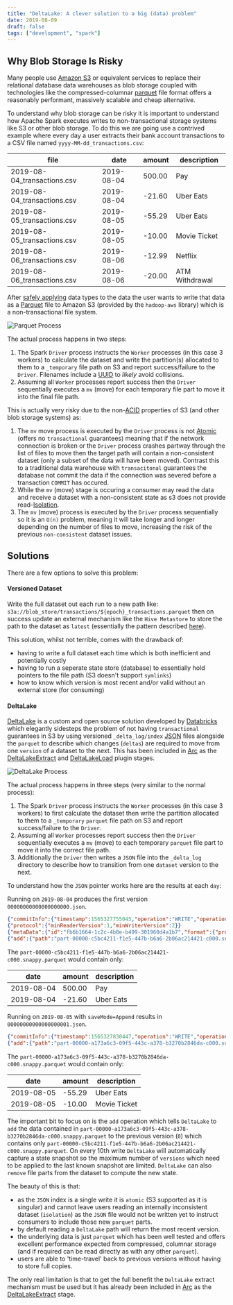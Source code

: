```yaml
---
title: "DeltaLake: A clever solution to a big (data) problem"
date: 2019-08-09
draft: false
tags: ["development", "spark"]
---
```


## Why Blob Storage Is Risky

Many people use [Amazon S3](https://aws.amazon.com/s3/) or equivalent services to replace their relational database data warehouses as blob storage coupled with technologies like the compressed-columnar [parquet](https://parquet.apache.org/) file format offers a reasonably performant, massively scalable and cheap alternative.

To understand why blob storage can be risky it is important to understand how Apache Spark executes writes to non-transactional storage systems like S3 or other blob storage. To do this we are going use a contrived example where every day a user extracts their bank account transactions to a CSV file named `yyyy-MM-dd_transactions.csv`:

| file                      | date     | amount    | description    |
|---------------------------|----------|-----------|----------------|
|2019-08-04_transactions.csv|2019-08-04|    500.00 | Pay            |
|2019-08-04_transactions.csv|2019-08-04|    -21.60 | Uber Eats      |
|2019-08-05_transactions.csv|2019-08-05|    -55.29 | Uber Eats      |
|2019-08-05_transactions.csv|2019-08-05|    -10.00 | Movie Ticket   |
|2019-08-06_transactions.csv|2019-08-06|    -12.99 | Netflix        |
|2019-08-06_transactions.csv|2019-08-06|    -20.00 | ATM Withdrawal |

After [safely applying](https://arc.tripl.ai/transform/#typingtransform) data types to the data the user wants to write that data as a [Parquet](https://arc.tripl.ai/load/#parquetload) file to Amazon S3 (provided by the `hadoop-aws` library) which is a non-transactional file system.

![Parquet Process](/img/2019/parquet.png)

The actual process happens in two steps:

1. The Spark `Driver` process instructs the `Worker` processes (in this case 3 workers) to calculate the dataset and write the partition(s) allocated to them to a `_temporary` file path on S3 and report success/failure to the `Driver`. Filenames include a [UUID](https://en.wikipedia.org/wiki/Universally_unique_identifier) to *likely* avoid collisions.
1. Assuming all `Worker` processes report success then the `Driver` sequentially executes a `mv` (move) for each temporary file part to move it into the final file path. 

This is actually very risky due to the non-[ACID](https://en.wikipedia.org/wiki/ACID) properties of S3 (and other blob storage systems) as:

1. The `mv` move process is executed by the `Driver` process is not [Atomic](https://en.wikipedia.org/wiki/ACID#Atomicity) (offers no `transactional` guarantees) meaning that if the network connection is broken or the `Driver` process crashes partway through the list of files to move then the target path will contain a non-consistent dataset (only a subset of the data will have been moved). Contrast this to a traditional data warehouse with `transacitonal` guarantees the database not commit the data if the connection was severed before a transaction `COMMIT` has occured.
1. While the `mv` (move) stage is occuring a consumer may read the data and receive a dataset with a non-consistent state as s3 does not provide read-[Isolation](https://en.wikipedia.org/wiki/ACID#Atomicity).
1. The `mv` (move) process is executed by the `Driver` process sequentially so it is an `O(n)` problem, meaning it will take longer and longer depending on the number of files to move, increasing the risk of the previous `non-consistent` dataset issues.

## Solutions

There are a few options to solve this problem:

#### Versioned Dataset

Write the full dataset out each run to a new path like: `s3a://blob_store/transactions/${epoch}_transactions.parquet` then on success update an external mechanism like the `Hive Metastore` to store the path to the dataset as `latest` (essentially the pattern described [here](https://arc.tripl.ai/patterns/#database-inconsistency)).

This solution, whilst not terrible, comes with the drawback of:

- having to write a full dataset each time which is both inefficient and potentially costly
- having to run a seperate state store (database) to essentially hold pointers to the file path (S3 doesn't support `symlinks`)
- how to know which version is most recent and/or valid without an external store (for consuming)

#### DeltaLake

[DeltaLake](https://delta.io) is a custom and open source solution developed by [Databricks](https://databricks.com/) which elegantly sidesteps the problem of not having `transactional` guarantees in S3 by using versioned `_delta_log/index` [JSON](https://en.wikipedia.org/wiki/JSON) files alongside the `parquet` to describe which changes (`deltas`) are required to move from one `version` of a dataset to the next. This has been included in [Arc](https://arc.tripl.ai/) as the [DeltaLakeExtract](https://arc.tripl.ai/extract/#deltalakeextract) and [DeltaLakeLoad](https://arc.tripl.ai/load/#deltalakeload) plugin stages.

![DeltaLake Process](/img/2019/deltalake.png)

The actual process happens in three steps (very similar to the normal process): 

1. The Spark `Driver` process instructs the `Worker` processes (in this case 3 workers) to first calculate the dataset then write the partition allocated to them to a `_temporary` `parquet` file path on S3 and report success/failure to the `Driver`.
1. Assuming all `Worker` processes report success then the `Driver` sequentially executes a `mv` (move) to each temporary `parquet` file part to move it into the correct file path.
1. Additionally the `Driver` then writes a `JSON` file into the `_delta_log` directory to describe how to transition from one `dataset` version to the next. 

To understand how the `JSON` pointer works here are the results at each `day`:

Running on `2019-08-04` produces the first version `00000000000000000000.json`.

```json
{"commitInfo":{"timestamp":1565327755045,"operation":"WRITE","operationParameters":{"mode":"Append","partitionBy":"[]"},"isBlindAppend":true}}
{"protocol":{"minReaderVersion":1,"minWriterVersion":2}}
{"metaData":{"id":"fb6b1664-1c2c-4b8e-b499-301960d4a1b7","format":{"provider":"parquet","options":{}},"schemaString":"{\"type\":\"struct\",\"fields\":[{\"name\":\"date\",\"type\":\"date\",\"nullable\":true,\"metadata\":{\"internal\":false,\"nullable\":true,\"description\":\"transaction date\"}},{\"name\":\"amount\",\"type\":\"decimal(10,2)\",\"nullable\":true,\"metadata\":{\"internal\":false,\"nullable\":true,\"description\":\"transaction amount\"}},{\"name\":\"description\",\"type\":\"string\",\"nullable\":true,\"metadata\":{\"internal\":false,\"nullable\":true,\"description\":\"transaction description\"}},{\"name\":\"_filename\",\"type\":\"string\",\"nullable\":true,\"metadata\":{\"internal\":true}},{\"name\":\"_index\",\"type\":\"integer\",\"nullable\":true,\"metadata\":{\"internal\":true}},{\"name\":\"_errors\",\"type\":{\"type\":\"array\",\"elementType\":{\"type\":\"struct\",\"fields\":[{\"name\":\"field\",\"type\":\"string\",\"nullable\":true,\"metadata\":{}},{\"name\":\"message\",\"type\":\"string\",\"nullable\":true,\"metadata\":{}}]},\"containsNull\":true},\"nullable\":true,\"metadata\":{\"internal\":true}}]}","partitionColumns":[],"configuration":{},"createdTime":1565327751167}}
{"add":{"path":"part-00000-c5bc4211-f1e5-447b-b6a6-2b06ac214421-c000.snappy.parquet","partitionValues":{},"size":2642,"modificationTime":1565327755000,"dataChange":true}}
```

The `part-00000-c5bc4211-f1e5-447b-b6a6-2b06ac214421-c000.snappy.parquet` would contain only:

| date     | amount    | description    |
|----------|-----------|----------------|
|2019-08-04|    500.00 | Pay            |
|2019-08-04|    -21.60 | Uber Eats      |

Running on `2019-08-05` with `saveMode=Append` results in `00000000000000000001.json`.

```json
{"commitInfo":{"timestamp":1565327830447,"operation":"WRITE","operationParameters":{"mode":"Append","partitionBy":"[]"},"readVersion":0,"isBlindAppend":true}}
{"add":{"path":"part-00000-a173a6c3-09f5-443c-a378-b3270b2846da-c000.snappy.parquet","partitionValues":{},"size":2670,"modificationTime":1565327830000,"dataChange":true}}
```

The `part-00000-a173a6c3-09f5-443c-a378-b3270b2846da-c000.snappy.parquet` would contain only:

| date     | amount    | description    |
|----------|-----------|----------------|
|2019-08-05|    -55.29 | Uber Eats      |
|2019-08-05|    -10.00 | Movie Ticket   |

The important bit to focus on is the `add` operation which tells `DeltaLake` to `add` the data contained in `part-00000-a173a6c3-09f5-443c-a378-b3270b2846da-c000.snappy.parquet` to the previous version (`0`) which contains only `part-00000-c5bc4211-f1e5-447b-b6a6-2b06ac214421-c000.snappy.parquet`. On every 10th write `DeltaLake` will automatically capture a state snapshot so the maximum number of `versions` which need to be applied to the last known snapshot are limited. `DeltaLake` can also `remove` file parts from the dataset to compute the new state.

The beauty of this is that:

- as the `JSON` index is a single write it is `atomic` (S3 supported as it is singular) and cannot leave users reading an internally inconsistent dataset (`isolation`) as the `JSON` file would not be written yet to instruct consumers to include those new `parquet` parts.
- by default reading a `DeltaLake` path will return the most recent version.
- the underlying data is just `parquet` which has been well tested and offers excellent performance expected from compressed, columnar storage (and if required can be read directly as with any other `parquet`).
- users are able to 'time-travel' back to previous versions without having to store full copies.

The only real limitation is that to get the full benefit the `DeltaLake` extract mechanism must be used but it has already been included in [Arc](https://arc.tripl.ai/) as the [DeltaLakeExtract](https://arc.tripl.ai/extract/#deltalakeextract) stage.
